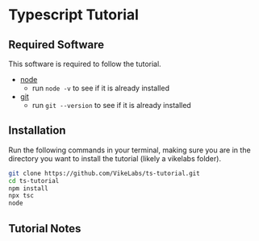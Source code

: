 # Typescript Tutorial

## Required Software

This software is required to follow the tutorial.

- [node](https://nodejs.org/en/download/)
  - run `node -v` to see if it is already installed
- [git](https://git-scm.com/downloads)
  - run `git --version` to see if it is already installed

## Installation

Run the following commands in your terminal, making sure you are in the directory you want to install the tutorial (likely a vikelabs folder).

```bash
git clone https://github.com/VikeLabs/ts-tutorial.git
cd ts-tutorial
npm install
npx tsc
node
```

## Tutorial Notes
